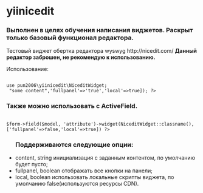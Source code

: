 # yiinicedit


<h3>Выполнен в целях обучения написания виджетов.
Раскрыт только базовый функционал редактора.
</h3>
<p>
Тестовый виджет обертка редактора wyswyg http://nicedit.com/
  <b>Данный редактор заброшен, не рекомендую к использованию.</b>
</p>
<p>Использование:</p>
<code>
use pun2006\yiinicedit\NiceditWidget;
<?=  NiceditWidget::widget(['content' => "some content",'fullpanel'=>'true','local'=>true]); ?>
</code>	

<h3>Также можно использовать с ActiveField.</h3>
<code>
$form->field($model, 'attribute')->widget(NiceditWidget::classname(),['fullpanel'=>false,'local'=>true]) ?>
</code>			

<ul>
<h3>Поддерживаются следующие опции:</h3>    
<li>content, string инициализация с заданным контентом, по умолчанию будет пусто;</li>
<li>fullpanel, boolean отображать все кнопки на панели;</li>
<li>local, boolean использовать локальные скрипты виджета, по умолчанию false(используются ресурсы CDN).</li>
</ul>
